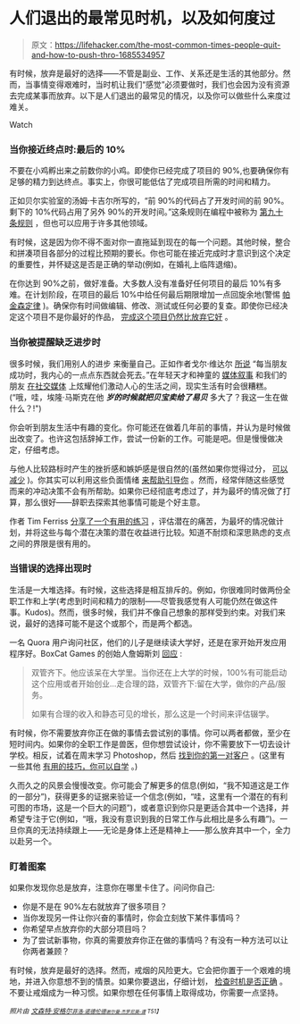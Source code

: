 # 人们退出的最常见时机，以及如何度过

> 原文：<https://lifehacker.com/the-most-common-times-people-quit-and-how-to-push-thro-1685534957>

有时候，放弃是最好的选择——不管是副业、工作、关系还是生活的其他部分。然而，当事情变得艰难时，当时机让我们“感觉”必须要做时，我们也会因为没有资源去完成某事而放弃。以下是人们退出的最常见的情况，以及你可以做些什么来度过难关。

Watch

### 当你接近终点时:最后的 10%

不要在小鸡孵出来之前数你的小鸡。即使你已经完成了项目的 90%,也要确保你有足够的精力到达终点。事实上，你很可能低估了完成项目所需的时间和精力。

正如贝尔实验室的汤姆·卡吉尔所写的，“前 90%的代码占了开发时间的前 90%。剩下的 10%代码占用了另外 90%的开发时间。”这条规则在编程中被称为 [第九十条规则](http://www.catb.org/jargon/html/N/Ninety-Ninety-Rule.html) ，但也可以应用于许多其他领域。

有时候，这是因为你不得不面对你一直拖延到现在的每一个问题。其他时候，整合和拼凑项目各部分的过程比预期的要长。你也可能在接近完成时才意识到这个决定的重要性，并怀疑这是否是正确的举动(例如，在婚礼上临阵退缩)。

在你达到 90%之前，做好准备。大多数人没有准备好任何项目的最后 10%有多难。在计划阶段，在项目的最后 10%中给任何最后期限增加一点回旋余地(警惕 [帕金森定律](https://lifehacker.com/parkinsons-law-and-the-4-hour-workweek-262343) )。确保你有时间做编辑、修改、测试或任何必要的复查。即使你已经决定这个项目不是你最好的作品， [完成这个项目仍然比放弃它好](http://lifehacker.com/sometimes-its-worth-finishing-your-worst-work-to-move-o-1609092593) 。

### 当你被提醒缺乏进步时

很多时候，我们用别人的进步 来衡量自己。正如作者戈尔·维达尔 [所说](https://en.wikiquote.org/wiki/Gore_Vidal) “每当朋友成功时，我内心的一点点东西就会死去。”在年轻天才和神童的 [媒体叙事](http://www.newyorker.com/magazine/2008/10/20/late-bloomers-2) 和我们的朋友 [在社交媒体](http://lifehacker.com/the-success-theater-dont-confuse-enviability-for-happi-1660456896) 上炫耀他们激动人心的生活之间，现实生活有时会很糟糕。(“哦，哇，埃隆·马斯克在他 ***岁的时候就把贝宝卖给了易贝*** 多大了？我这一生在做什么？!")

你会听到朋友生活中有趣的变化。你可能还在做着几年前的事情，并认为是时候做出改变了。也许这包括辞掉工作，尝试一份新的工作。可能是吧。但是慢慢做决定，仔细考虑。

与他人比较路标时产生的挫折感和嫉妒感是很自然的(虽然如果你觉得过分， [可以减少](http://lifehacker.com/how-i-learned-to-stop-being-so-jealous-and-finally-get-1529920256) )。你其实可以利用这些负面情绪 [来帮助引导你](http://lifehacker.com/four-phrases-we-all-say-but-should-remove-from-our-voc-1684047793) 。然而，经常伴随这些感觉而来的冲动决策不会有所帮助。如果你已经彻底考虑过了，并为最坏的情况做了打算，那么很好——辞职去探索其他事情可能是个好主意。

作者 Tim Ferriss [分享了一个有用的练习](https://www.youtube.com/watch?v=RwosCDOwRHQ#t=190) ，评估潜在的痛苦，为最坏的情况做计划，并将这些与每个潜在决策的潜在收益进行比较。知道不耐烦和深思熟虑的支点之间的界限是很有用的。

### 当错误的选择出现时

生活是一大堆选择。有时候，这些选择是相互排斥的。例如，你很难同时做两份全职工作和上学(考虑到时间和精力的限制——尽管我感觉有人可能仍然在做这件事。Kudos)。然而，很多时候，我们并不像自己想象的那样受到约束。对我们来说，最好的选择可能不是这个或那个，而是两个都选。

一名 Quora 用户询问社区，他们的儿子是继续读大学好，还是在家开始开发应用程序好。BoxCat Games 的创始人詹姆斯刘 [回应](https://www.quora.com/Should-one-quit-college-and-become-a-freelancer-designing-websites-and-developing-apps-in-the-hopes-of-launching-a-startup-in-the-future/answer/James-Liu-20?srid=hTRh&share=1) :

> 双管齐下。他应该呆在大学里。当你还在上大学的时候，100%有可能启动这个应用或者开始创业...走合理的路，双管齐下:留在大学，做你的产品/服务。
> 
> 如果有合理的收入和静态可见的增长，那么这是一个时间来评估辍学。

有时候，你不需要放弃你正在做的事情去尝试别的事情。你可以两者都做，至少在短时间内。如果你的全职工作是兽医，但你想尝试设计，你不需要放下一切去设计学校。相反，试着在周末学习 Photoshop，然后 [找到你的第一对客户](https://lifehacker.com/how-to-start-freelancing-without-quitting-your-job-30934138) 。(这里有一些其他 [有用的技巧，你可以自学](http://lifehacker.com/top-10-highly-desired-skills-you-can-teach-yourself-5905835) 。)

久而久之的风景会慢慢改变。你可能会了解更多的信息(例如，“我不知道这是工作的一部分”)，获得更多的证据来验证一个信念(例如，“哇，这里有一个潜在的有利可图的市场，这是一个巨大的问题”)，或者意识到你只是更适合其中一个选择，并希望专注于它(例如，“哦，我没有意识到我的日常工作与此相比是多么有趣”)。一旦你真的无法持续跟上——无论是身体上还是精神上——那么放弃其中一个，全力以赴另一个。

### 盯着图案

如果你发现你总是放弃，注意你在哪里卡住了。问问你自己:

*   你是不是在 90%左右就放弃了很多项目？
*   当你发现另一件让你兴奋的事情时，你会立刻放下某件事情吗？
*   你希望早点放弃你的大部分项目吗？
*   为了尝试新事物，你真的需要放弃你正在做的事情吗？有没有一种方法可以让你两者兼顾？

有时候，放弃是最好的选择。然而，戒烟的风险更大。它会把你置于一个艰难的境地，并进入你意想不到的情景。如果你要退出，仔细计划， [检查时机是否正确](https://lifehacker.com/how-to-know-when-its-time-to-quit-5948908) 。不要让戒烟成为一种习惯。如果你想在任何事情上取得成功，你需要一点坚持。

*<small>照片由</small>* [*<small>文森特·安格尔</small>*](https://www.flickr.com/photos/all-seeing_angler/5772852409)*<small></small>*<small>[*<small>菲洛·诺德伦德</small>*](https://www.flickr.com/photos/philon/2477878611)*<small></small>*<small>[*<small>谢尔曼·杰罗尼莫-谭</small>*](https://www.flickr.com/photos/smanography/2366162104) *T51】*</small></small>

<small><small></small></small>